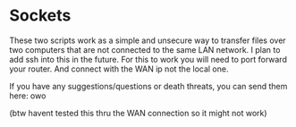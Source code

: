 # Sockets

These two scripts work as a simple and unsecure way to transfer files over two computers that are not connected to the same LAN network.
I plan to add ssh into this in the future.
For this to work you will need to port forward your router.
And connect with the WAN ip not the local one.

If you have any suggestions/questions or death threats, you can send them here: owo

(btw havent tested this thru the WAN connection so it might not work)
